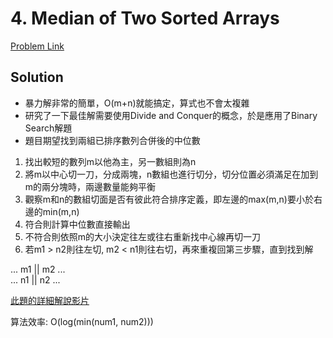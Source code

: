# 4. Median of Two Sorted Arrays

[Problem Link](https://leetcode.com/problems/median-of-two-sorted-arrays/)

## Solution

* 暴力解非常的簡單，O(m+n)就能搞定，算式也不會太複雜
* 研究了一下最佳解需要使用Divide and Conquer的概念，於是應用了Binary Search解題
* 題目期望找到兩組已排序數列合併後的中位數

1. 找出較短的數列m以他為主，另一數組則為n
2. 將m以中心切一刀，分成兩塊，n數組也進行切分，切分位置必須滿足在加到m的兩分塊時，兩邊數量能夠平衡
3. 觀察m和n的數組切面是否有彼此符合排序定義，即左邊的max(m,n)要小於右邊的min(m,n)
4. 符合則計算中位數直接輸出
5. 不符合則依照m的大小決定往左或往右重新找中心線再切一刀
6. 若m1 > n2則往左切, m2 < n1則往右切，再來重複回第三步驟，直到找到解

... m1  ||  m2 ...<br>
... n1  ||  n2 ...<br>

[此題的詳細解說影片](https://www.youtube.com/watch?v=LPFhl65R7ww)

算法效率: O(log(min(num1, num2)))<br>

